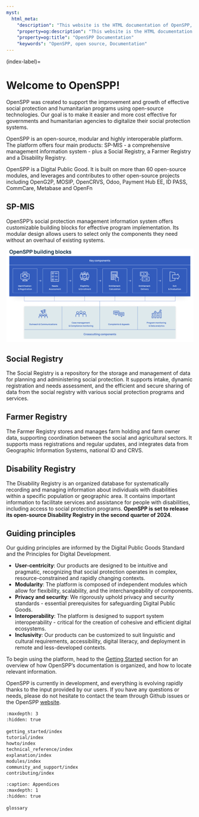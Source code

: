 ```yaml
---
myst:
  html_meta:
    "description": "This website is the HTML documentation of OpenSPP, an open source social protection platform."
    "property=og:description": "This website is the HTML documentation of OpenSPP, an open source social protection platform."
    "property=og:title": "OpenSPP Documentation"
    "keywords": "OpenSPP, open source, Documentation"
---
```


(index-label)=

# Welcome to OpenSPP!

OpenSPP was created to support the improvement and growth of effective social protection and humanitarian programs using open-source technologies. Our goal is to make it easier and more cost effective for governments and humanitarian agencies to digitalize their social protection systems.

OpenSPP is an open-source, modular and highly interoperable platform. The platform offers four main products: SP-MIS - a comprehensive management information system - plus a Social Registry, a Farmer Registry and a Disability Registry.

OpenSPP is a Digital Public Good. It is built on more than 60 open-source modules, and leverages and contributes to other open-source projects including OpenG2P, MOSIP, OpenCRVS, Odoo, Payment Hub EE, ID PASS, CommCare, Metabase and OpenFn

## SP-MIS

OpenSPP’s social protection management information system offers customizable building blocks for effective program implementation. Its modular design allows users to select only the components they need without an overhaul of existing systems.

![](images/openspp_bb.png)

## Social Registry

The Social Registry is a repository for the storage and management of data for planning and administering social protection. It supports intake, dynamic registration and needs assessment, and the efficient and secure sharing of data from the social registry with various social protection programs and services.

## Farmer Registry

The Farmer Registry stores and manages farm holding and farm owner data, supporting coordination between the social and agricultural sectors. It supports mass registrations and regular updates, and integrates data from Geographic Information Systems, national ID and CRVS.

## Disability Registry

The Disability Registry is an organized database for systematically recording and managing information about individuals with disabilities within a specific population or geographic area. It contains important information to facilitate services and assistance for people with disabilities, including access to social protection programs. **OpenSPP is set to release its open-source Disability Registry in the second quarter of 2024**.

## Guiding principles

Our guiding principles are informed by the Digital Public Goods Standard and the Principles for Digital Development.

- **User-centricity**: Our products are designed to be intuitive and pragmatic, recognizing that social protection operates in complex, resource-constrained and rapidly changing contexts.
- **Modularity**: The platform is composed of independent modules which allow for flexibility, scalability, and the interchangeability of components.
- **Privacy and security**: We rigorously uphold privacy and security standards - essential prerequisites for safeguarding Digital Public Goods.
- **Interoperability**: The platform is designed to support system interoperability - critical for the creation of cohesive and efficient digital ecosystems.
- **Inclusivity**: Our products can be customized to suit linguistic and cultural requirements, accessibility, digital literacy, and deployment in remote and less-developed contexts.

To begin using the platform, head to the [Getting Started](https://docs.openspp.org/getting_started/) section for an overview of how OpenSPP’s documentation is organized, and how to locate relevant information.

OpenSPP is currently in development, and everything is evolving rapidly thanks to the input provided by our users. If you have any questions or needs, please do not hesitate to contact the team through Github issues or the OpenSPP [website](https://openspp.org/).

```{toctree}
:maxdepth: 3
:hidden: true

getting_started/index
tutorial/index
howto/index
technical_reference/index
explanation/index
modules/index
community_and_support/index
contributing/index
```

```{toctree}
:caption: Appendices
:maxdepth: 1
:hidden: true

glossary
```
